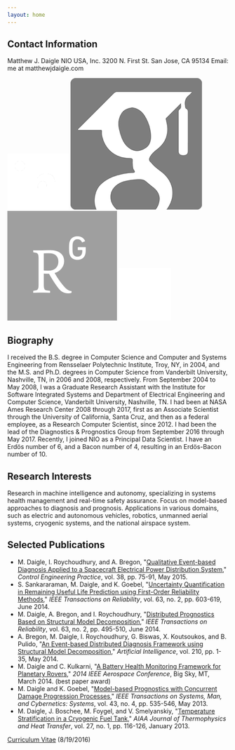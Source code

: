 ```yaml
---
layout: home
---
```


## Contact Information
Matthew J. Daigle
NIO USA, Inc.
3200 N. First St.
San Jose, CA 95134
Email: me at matthewjdaigle.com

<div class="iconSet">
<a href="https://www.linkedin.com/in/matthewjdaigle"><img src="images/linkedin.png" class="icon" alt="LinkedIn"></a>
<a href="https://scholar.google.com/citations?user=H29lcbkAAAAJ&hl=en"><img src="images/googlescholar.png" class="icon" alt="Google Scholar"></a>
<a href="https://www.researchgate.net/profile/Matthew_Daigle"><img src="images/researchgate.png" class="icon" alt="ResearchGate"></a>
<a href="https://github.com/matthewjdaigle"><img src="images/github.png" class="icon" alt="GitHub"></a>
</div>

## Biography
I received the B.S. degree in Computer Science and Computer and Systems Engineering from Rensselaer Polytechnic Institute, Troy, NY, in 2004, and the M.S. and Ph.D. degrees in Computer Science from Vanderbilt University, Nashville, TN, in 2006 and 2008, respectively. From September 2004 to May 2008, I was a Graduate Research Assistant with the Institute for Software Integrated Systems and Department of Electrical Engineering and Computer Science, Vanderbilt University, Nashville, TN. I had been at NASA Ames Research Center 2008 through 2017, first as an Associate Scientist through the University of California, Santa Cruz, and then as a federal employee, as a Research Computer Scientist, since 2012. I had been the lead of the Diagnostics &amp; Prognostics Group from September 2016 through May 2017. Recently, I joined NIO as a Principal Data Scientist. I have an Erd&ouml;s number of 6, and a Bacon number of 4, resulting in an Erd&ouml;s-Bacon number of 10.

## Research Interests
Research in machine intelligence and autonomy, specializing in systems health management and real-time safety assurance. Focus on model-based approaches to diagnosis and prognosis. Applications in various domains, such as electric and autonomous vehicles, robotics, unmanned aerial systems, cryogenic systems, and the national airspace system.

## Selected Publications
- <span class="name">M. Daigle</span>, I. Roychoudhury, and A. Bregon, "<a href="pubs/DaigleEtAlQED2015.pdf">Qualitative Event-based Diagnosis Applied to a Spacecraft Electrical Power Distribution System</a>," <i>Control Engineering Practice</i>, vol. 38, pp. 75-91, May 2015.</li>
- S. Sankararaman, <span class="name">M. Daigle</span>, and K. Goebel, "<a href="pubs/SankararamanEtAl-UncertaintyQuantificationRUL.pdf">Uncertainty Quantification in Remaining Useful Life Prediction using First-Order Reliability Methods</a>," <i>IEEE Transactions on Reliability</i>, vol. 63, no. 2, pp. 603-619, June 2014.</li>
- <span class="name">M. Daigle</span>, A. Bregon, and I. Roychoudhury, "<a href="pubs/DaigleEtAl-DistributedPrognostics-IEEEToR.pdf">Distributed Prognostics Based on Structural Model Decomposition</a>," <i>IEEE Transactions on Reliability</i>, vol. 63, no. 2, pp. 495-510, June 2014.</li>
- A. Bregon, <span class="name">M. Daigle</span>, I. Roychoudhury, G. Biswas, X. Koutsoukos, and B. Pulido, "<a href="pubs/BregonEtAl-DistributedDiagnosis-AI.pdf">An Event-based Distributed Diagnosis Framework using Structural Model Decomposition</a>," <i>Artificial Intelligence</i>, vol. 210, pp. 1-35, May 2014.</li>
- <span class="name">M. Daigle</span> and C. Kulkarni, "<a href="pubs/DaigleEtAl-Aero2014-RoverBHM.pdf">A Battery Health Monitoring Framework for Planetary Rovers</a>," <i>2014 IEEE Aerospace Conference</i>, Big Sky, MT, March 2014.  (best paper award)</li>
- <span class="name">M. Daigle</span> and K. Goebel, "<a href="pubs/DaigleEtAl-PrognosticsConcurrentDamage-SMC.pdf">Model-based Prognostics with Concurrent Damage Progression Processes</a>," <i>IEEE Transactions on Systems, Man, and Cybernetics: Systems</i>, vol. 43, no. 4, pp. 535-546, May 2013.</li>
- <span class="name">M. Daigle</span>, J. Boschee, M. Foygel, and V. Smelyanskiy, "<a href="pubs/DaigleEtAl-ThermalStratification.pdf">Temperature Stratification in a Cryogenic Fuel Tank</a>," <i>AIAA Journal of Thermophysics and Heat Transfer</i>, vol. 27, no. 1, pp. 116-126, January 2013.




<a href="MatthewDaigle-CurriculumVitae.pdf">Curriculum Vitae</a> (8/19/2016)
